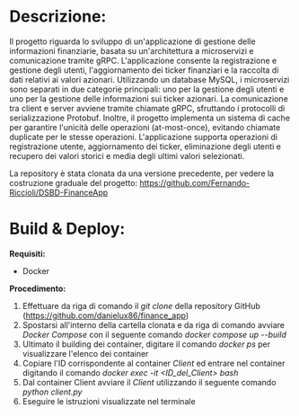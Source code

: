 # **Descrizione:**
Il progetto riguarda lo sviluppo di un'applicazione di gestione delle informazioni finanziarie, basata su un'architettura a microservizi e comunicazione tramite gRPC.
L'applicazione consente la registrazione e gestione degli utenti, l'aggiornamento dei ticker finanziari e la raccolta di dati relativi ai valori azionari.
Utilizzando un database MySQL, i microservizi sono separati in due categorie principali: uno per la gestione degli utenti e uno per la gestione delle informazioni sui ticker azionari.
La comunicazione tra client e server avviene tramite chiamate gRPC, sfruttando i protocolli di serializzazione Protobuf.
Inoltre, il progetto implementa un sistema di cache per garantire l'unicità delle operazioni (at-most-once), evitando chiamate duplicate per le stesse operazioni.
L'applicazione supporta operazioni di registrazione utente, aggiornamento dei ticker, eliminazione degli utenti e recupero dei valori storici e media degli ultimi valori selezionati. 

La repository è stata clonata da una versione precedente, per vedere la costruzione graduale del progetto: https://github.com/Fernando-Riccioli/DSBD-FinanceApp

# **Build & Deploy:**
**Requisiti:**
- Docker

**Procedimento:**
1. Effettuare da riga di comando il *git clone* della repository GitHub (https://github.com/danielux86/finance_app)
2. Spostarsi all'interno della cartella clonata e da riga di comando avviare *Docker Compose* con il seguente comando
    *docker compose up --build*
3. Ultimato il building dei container, digitare il comando *docker ps* per visualizzare l'elenco dei container
4. Copiare l'ID corrispondente al container *Client* ed entrare nel container digitando il comando
    *docker exec -it <ID_del_Client> bash*
5. Dal container Client avviare il *Client* utilizzando il seguente comando
    *python client.py*
6. Eseguire le istruzioni visualizzate nel terminale


